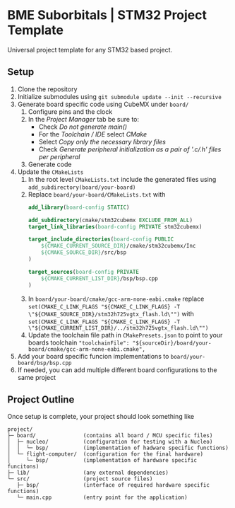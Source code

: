 # BME Suborbitals | STM32 Project Template
Universal project template for any STM32 based project.

## Setup
1. Clone the repository
2. Initialize submodules using `git submodule update --init --recursive`
3. Generate board specific code using CubeMX under `board/`
   1. Configure pins and the clock
   2. In the *Project Manager* tab be sure to:
      - Check *Do not generate main()*
      - For the *Toolchain / IDE* select *CMake*
      - Select *Copy only the necessary library files*
      - Check *Generate peripheral initialization as a pair of '.c/.h' files per peripheral*
	3. Generate code
4. Update the `CMakeLists`
   1. In the root level `CMakeLists.txt` include the generated files using `add_subdirectory(board/your-board)`
   2. Replace `board/your-board/CMakeLists.txt` with
		```cmake
		add_library(board-config STATIC)

		add_subdirectory(cmake/stm32cubemx EXCLUDE_FROM_ALL)
		target_link_libraries(board-config PRIVATE stm32cubemx)

		target_include_directories(board-config PUBLIC
			${CMAKE_CURRENT_SOURCE_DIR}/cmake/stm32cubemx/Inc
			${CMAKE_SOURCE_DIR}/src/bsp
		)

		target_sources(board-config PRIVATE 
			${CMAKE_CURRENT_LIST_DIR}/bsp/bsp.cpp
		)
		```
	3. In `board/your-board/cmake/gcc-arm-none-eabi.cmake` replace `set(CMAKE_C_LINK_FLAGS "${CMAKE_C_LINK_FLAGS} -T \"${CMAKE_SOURCE_DIR}/stm32h725vgtx_flash.ld\"")` with `set(CMAKE_C_LINK_FLAGS "${CMAKE_C_LINK_FLAGS} -T \"${CMAKE_CURRENT_LIST_DIR}/../stm32h725vgtx_flash.ld\"")`
	4. Update the toolchain file path in `CMakePresets.json` to point to your boards toolchain `"toolchainFile": "${sourceDir}/board/your-board/cmake/gcc-arm-none-eabi.cmake",`
5. Add your board specific funcion implementations to `board/your-board/bsp/bsp.cpp`
6. If needed, you can add multiple different board configurations to the same project

## Project Outline
Once setup is complete, your project should look something like 
```
project/
├─ board/               (contains all board / MCU specific files)
│  ├─ nucleo/           (configuration for testing with a Nucleo)
│  │  └─ bsp/           (implementation of hadware specific functions)
│  └─ flight-computer/  (configuration for the final hardware)
│     └─ bsp/           (implementation of hardware specific funcitons)
├─ lib/                 (any external dependencies)
└─ src/                 (project source files)
   ├─ bsp/              (interface of required hardware specific functions)
   └─ main.cpp          (entry point for the application)
```
